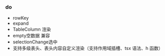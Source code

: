 ### do
- rowKey
- expand
- TableColumn 渲染
- empty空数据 兼容
- selectionChange选中
- 支持多级表头、表头内容自定义渲染（支持作用域插槽、tsx 语法、h 函数）